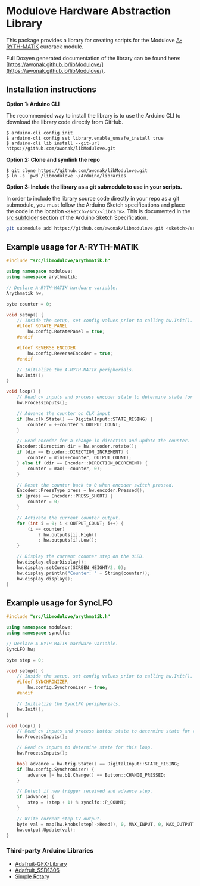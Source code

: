 # Modulove Hardware Abstraction Library

This package provides a library for creating scripts for the Modulove [A-RYTH-MATIK](https://modulove.io/arythmatik/) eurorack module.

Full Doxyen generated documentation of the library can be found here: [https://awonak.github.io/libModulove/](https://awonak.github.io/libModulove/).

## Installation instructions

**Option 1: Arduino CLI**

The recommended way to install the library is to use the Arduino CLI to download the library code directly from GitHub.

```
$ arduino-cli config init
$ arduino-cli config set library.enable_unsafe_install true
$ arduino-cli lib install --git-url https://github.com/awonak/libModulove.git 
```

**Option 2: Clone and symlink the repo**
```
$ git clone https://github.com/awonak/libModulove.git
$ ln -s `pwd`/libmodulove ~/Arduino/libraries  
```

**Option 3: Include the library as a git submodule to use in your scripts.**

In order to include the library source code directly in your repo as a git
submodule, you must follow the Arduino Sketch specifications and place the
code in the location `<sketch>/src/<library>`. This is documented in the
[src subfolder](https://arduino.github.io/arduino-cli/0.34/sketch-specification/#src-subfolder)
section of the Arduino Sketch Specification.

```bash
git submodule add https://github.com/awonak/libmodulove.git <sketch>/src/libmodulove
```

## Example usage for A-RYTH-MATIK

```cpp
#include "src/libmodulove/arythmatik.h"

using namespace modulove;
using namespace arythmatik;

// Declare A-RYTH-MATIK hardware variable.
Arythmatik hw;

byte counter = 0;

void setup() {
    // Inside the setup, set config values prior to calling hw.Init().
    #ifdef ROTATE_PANEL
        hw.config.RotatePanel = true;
    #endif

    #ifdef REVERSE_ENCODER
        hw.config.ReverseEncoder = true;
    #endif

    // Initialize the A-RYTH-MATIK peripherials.
    hw.Init();
}

void loop() {
    // Read cv inputs and process encoder state to determine state for this loop.
    hw.ProcessInputs();

    // Advance the counter on CLK input
    if (hw.clk.State() == DigitalInput::STATE_RISING) {
        counter = ++counter % OUTPUT_COUNT;
    }

    // Read encoder for a change in direction and update the counter.
    Encoder::Direction dir = hw.encoder.rotate();
    if (dir == Encoder::DIRECTION_INCREMENT) {
        counter = min(++counter, OUTPUT_COUNT);
    } else if (dir == Encoder::DIRECTION_DECREMENT) {
        counter = max(--counter, 0);
    }

    // Reset the counter back to 0 when encoder switch pressed.
    Encoder::PressType press = hw.encoder.Pressed();
    if (press == Encoder::PRESS_SHORT) {
        counter = 0;
    }

    // Activate the current counter output.
    for (int i = 0; i < OUTPUT_COUNT; i++) {
        (i == counter)
            ? hw.outputs[i].High()
            : hw.outputs[i].Low();
    }

    // Display the current counter step on the OLED.
    hw.display.clearDisplay();
    hw.display.setCursor(SCREEN_HEIGHT/2, 0);
    hw.display.println("Counter: " + String(counter));
    hw.display.display();
}
```

## Example usage for SyncLFO

```cpp
#include "src/libmodulove/arythmatik.h"

using namespace modulove;
using namespace synclfo;

// Declare A-RYTH-MATIK hardware variable.
SyncLFO hw;

byte step = 0;

void setup() {
    // Inside the setup, set config values prior to calling hw.Init().
    #ifdef SYNCHRONIZER
        hw.config.Synchronizer = true;
    #endif

    // Initialize the SyncLFO peripherials.
    hw.Init();
}

void loop() {
    // Read cv inputs and process button state to determine state for this loop.
    hw.ProcessInputs();

    // Read cv inputs to determine state for this loop.
    hw.ProcessInputs();

    bool advance = hw.trig.State() == DigitalInput::STATE_RISING;
    if (hw.config.Synchronizer) {
        advance |= hw.b1.Change() == Button::CHANGE_PRESSED;
    }

    // Detect if new trigger received and advance step.
    if (advance) {
        step = (step + 1) % synclfo::P_COUNT;
    }

    // Write current step CV output.
    byte val = map(hw.knobs[step]->Read(), 0, MAX_INPUT, 0, MAX_OUTPUT);
    hw.output.Update(val);
}
```

### Third-party Arduino Libraries

* [Adafruit-GFX-Library](https://github.com/adafruit/Adafruit-GFX-Library)
* [Adafruit_SSD1306](https://github.com/adafruit/Adafruit_SSD1306)
* [Simple Rotary](https://github.com/mprograms/SimpleRotary/tree/master)
